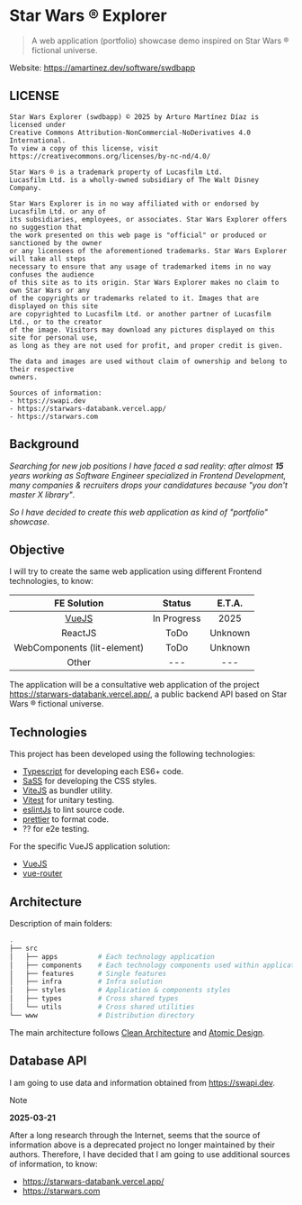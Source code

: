 # Star Wars ® Explorer

> A web application (portfolio) showcase demo inspired on Star Wars ® fictional universe.

Website:
https://amartinez.dev/software/swdbapp

## LICENSE

```text
Star Wars Explorer (swdbapp) © 2025 by Arturo Martínez Díaz is licensed under
Creative Commons Attribution-NonCommercial-NoDerivatives 4.0 International.
To view a copy of this license, visit https://creativecommons.org/licenses/by-nc-nd/4.0/

Star Wars ® is a trademark property of Lucasfilm Ltd.
Lucasfilm Ltd. is a wholly-owned subsidiary of The Walt Disney Company.

Star Wars Explorer is in no way affiliated with or endorsed by Lucasfilm Ltd. or any of
its subsidiaries, employees, or associates. Star Wars Explorer offers no suggestion that
the work presented on this web page is "official" or produced or sanctioned by the owner
or any licensees of the aforementioned trademarks. Star Wars Explorer will take all steps
necessary to ensure that any usage of trademarked items in no way confuses the audience
of this site as to its origin. Star Wars Explorer makes no claim to own Star Wars or any
of the copyrights or trademarks related to it. Images that are displayed on this site
are copyrighted to Lucasfilm Ltd. or another partner of Lucasfilm Ltd., or to the creator
of the image. Visitors may download any pictures displayed on this site for personal use,
as long as they are not used for profit, and proper credit is given.

The data and images are used without claim of ownership and belong to their respective
owners.

Sources of information:
- https://swapi.dev
- https://starwars-databank.vercel.app/
- https://starwars.com
```

## Background

_Searching for new job positions I have faced a sad reality:
after almost **15** years working as Software Engineer specialized in
Frontend Development, many companies & recruiters drops your candidatures
because "you don't master X library"_.

_So I have decided to create this web application as kind of "portfolio" showcase_.

## Objective

I will try to create the same web application using different Frontend technologies, to know:

|                        FE Solution                        | Status | E.T.A. |
|:---------------------------------------------------------:|:---:|:---:|
| [VueJS](https://amartinez.dev/software/swdbapp/vue-js/#/) | In Progress | 2025 |
|                          ReactJS                          | ToDo | Unknown |
|                WebComponents (lit-element)                | ToDo | Unknown |
|                           Other                           | --- | --- |

The application will be a consultative web application of the project https://starwars-databank.vercel.app/,
a public backend API based on Star Wars ® fictional universe.

## Technologies

This project has been developed using the following technologies:

- [Typescript](https://www.typescriptlang.org/) for developing each ES6+ code.
- [SaSS](https://sass-lang.com/) for developing the CSS styles.
- [ViteJS](https://vite.dev/) as bundler utility.
- [Vitest](https://vitest.dev/) for unitary testing.
- [eslintJs](https://eslint.org/) to lint source code.
- [prettier](https://prettier.io/) to format code.
- ?? for e2e testing.

For the specific VueJS application solution:

- [VueJS](https://vuejs.org/)
- [vue-router](https://router.vuejs.org/)

## Architecture

Description of main folders:

```bash
.
├── src
│   ├── apps          # Each technology application
│   ├── components    # Each technology components used within applications
│   ├── features      # Single features
│   ├── infra         # Infra solution
│   ├── styles        # Application & components styles
│   ├── types         # Cross shared types
│   └── utils         # Cross shared utilities
└── www               # Distribution directory

```

The main architecture follows [Clean Architecture](https://blog.cleancoder.com/uncle-bob/2012/08/13/the-clean-architecture.html)
and [Atomic Design](https://atomicdesign.bradfrost.com/).

## Database API

I am going to use data and information obtained from https://swapi.dev.

> [!NOTE]
>
> **2025-03-21**
>
> After a long research through the Internet, seems that the source of information above is a
> deprecated project no longer maintained by their authors. Therefore, I have decided that I am going to use
> additional sources of information, to know:
>
> - https://starwars-databank.vercel.app/
> - https://starwars.com

